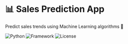 # 📊 Sales Prediction App  
Predict sales trends using Machine Learning algorithms 🚀  

![Python](https://jagadeesh-resume.streamlit.app/)
![Framework](https://img.shields.io/badge/Framework-Scikit--Learn-brightgreen)
![License](https://img.shields.io/badge/License-MIT-blue)
